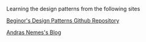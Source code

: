 Learning the design patterns from the following sites

[Beginor's Design Patterns Github Repository](https://github.com/beginor/DesignPatterns)

[Andras Nemes's Blog](https://dotnetcodr.com/architecture-and-patterns/)
